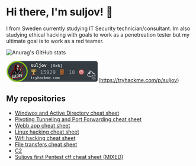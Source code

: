 # Hi there, I'm suljov! 👋
I from Sweden currently studying IT Security technician/consultant.
Im also studying ethical hacking with goals to work as a penetreation tester but my ultimate goal is to work as a red teamer. 

![Anurag's GitHub stats](https://github-readme-stats.vercel.app/api?username=suljov&show_icons=true&theme=dracula)

![tryhackme stats](https://raw.githubusercontent.com/suljov/suljov/master/assets/thm_propic.png)(https://tryhackme.com/p/suljov)

## My repositories 
* [Windwos and Active Directory cheat sheet](https://github.com/suljov/Windwos-and-Active-Directory)
* [Pivoting Tunneling and Port Forwarding cheat sheet](https://github.com/suljov/Pivoting-Tunneling-and-Port-Forwarding)
* [Webb app cheat sheet](https://github.com/suljov/Webb-app)
* [Linux hacking cheat sheet](https://github.com/suljov/Hacking-linux)
* [Wifi hacking cheat sheet](https://github.com/suljov/Wifi-hacking)
* [File transfers cheat sheet](https://github.com/suljov/File-Transfers)
* [C2](https://github.com/suljov/C2)
* [Suljovs first Pentest ctf cheat sheet (MIXED)](https://github.com/suljov/suljov-Pentest-ctf-cheat-sheet)
